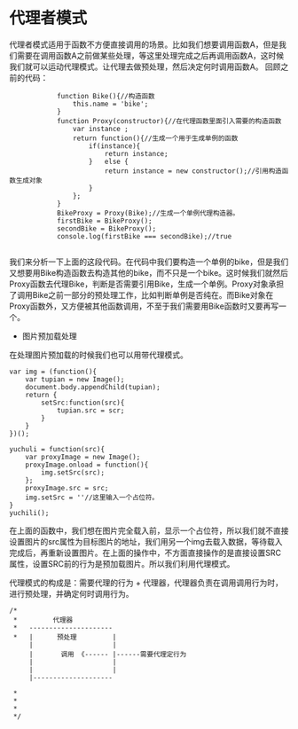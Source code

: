 # 代理者模式

代理者模式适用于函数不方便直接调用的场景。比如我们想要调用函数A，但是我们需要在调用函数A之前做某些处理，等这里处理完成之后再调用函数A，这时候我们就可以运动代理模式。让代理去做预处理，然后决定何时调用函数A。
回顾之前的代码：

```
			function Bike(){//构造函数
				this.name = 'bike';
			}
			function Proxy(constructor){//在代理函数里面引入需要的构造函数
				var instance ;
				return function(){//生成一个用于生成单例的函数
					if(instance){
						return instance;
					}	else {
						return instance = new constructor();//引用构造函数生成对象
					}
				};
			}
			BikeProxy = Proxy(Bike);//生成一个单例代理构造器。
			firstBike = BikeProxy();
			secondBike = BikeProxy();
			console.log(firstBike === secondBike);//true
			
```
我们来分析一下上面的这段代码。在代码中我们要构造一个单例的bike，但是我们又想要用Bike构造函数去构造其他的bike，而不只是一个bike。这时候我们就然后Proxy函数去代理Bike，判断是否需要引用Bike，生成一个单例。Proxy对象承担了调用Bike之前一部分的预处理工作，比如判断单例是否纯在。而Bike对象在Proxy函数外，又方便被其他函数调用，不至于我们需要用Bike函数时又要再写一个。

* 图片预加载处理

在处理图片预加载的时候我们也可以用带代理模式。

```
var img = (function(){
	var tupian = new Image();
	document.body.appendChild(tupian);
	return {
		setSrc:function(src){
			tupian.src = scr;
		}
	}
})();

yuchuli = function(src){
	var proxyImage = new Image();
	proxyImage.onload = function(){
		img.setSrc(src);
	};
	proxyImage.src = src;
	img.setSrc = ''//这里输入一个占位符。
}
yuchili();
```

在上面的函数中，我们想在图片完全载入前，显示一个占位符，所以我们就不直接设置图片的src属性为目标图片的地址，我们用另一个img去载入数据，等待载入完成后，再重新设置图片。在上面的操作中，不方面直接操作的是直接设置SRC属性，设置SRC前的行为是预加载图片。所以我们利用代理模式。

代理模式的构成是：需要代理的行为 + 代理器，代理器负责在调用调用行为时，进行预处理，并确定何时调用行为。

```
/*
 *         代理器 
 *   ---------------------
 *   |      预处理         |
     |                    |
     |       调用 《------ |------需要代理定行为
     |                    |
     |                    |
     |--------------------
     
 *
 *
 *
 */

